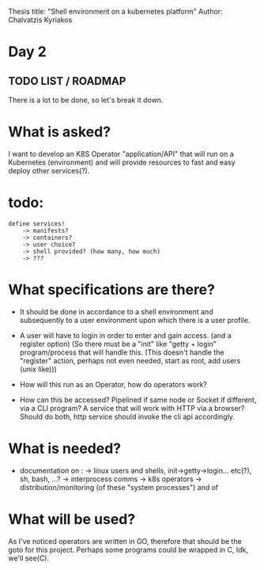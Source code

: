 Thesis title: "Shell environment on a kubernetes platform"
Author: Chalvatzis Kyriakos



# Day 2

## TODO LIST / ROADMAP
There is a lot to be done, so let's break it down.

# What is asked? 

I want to develop an K8S Operator "application/API" that will run on a Kubernetes (environment) and will provide resources to fast and easy deploy other services(?).

# todo: 
    define services!
        -> manifests?
        -> containers?
        -> user choice?
        -> shell provided? (how many, how much)
        -> ???

# What specifications are there?
- It should be done in accordance to a shell environment and subsequently to a user environment upon which there is a user profile. 

- A user will have to login in order to enter and gain access. (and a register option)
(So there must be a "init" like "getty + login" program/process that will handle this. (This doesn't handle the "register" action, perhaps not even needed, start as root, add users (unix like)))

- How will this run as an Operator, how do operators work? 

- How can this be accessed? Pipelined if same node or Socket if different, via a CLI program? A service that will work with HTTP via a browser? Should do both, http service should invoke the cli api accordingly. 

# What is needed?

- documentation on :
    -> linux users and shells, init->getty->login... etc(?), sh, bash, ...?
    -> interprocess comms
    -> k8s operators
    -> distribution/monitoring (of these "system processes") and of 




# What will be used?
As I've noticed operators are written in GO, therefore that should be the goto for this project. Perhaps some programs could be wrapped in C, Idk, we'll see(C).

